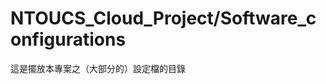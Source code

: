 NTOUCS_Cloud_Project/Software_configurations
=============================================
這是擺放本專案之（大部分的）設定檔的目錄
